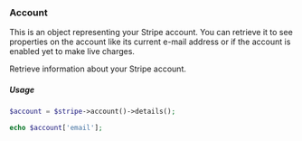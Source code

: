 ### Account

This is an object representing your Stripe account. You can retrieve it to see properties on the account like its current e-mail address or if the account is enabled yet to make live charges.

Retrieve information about your Stripe account.

##### Usage

```php
$account = $stripe->account()->details();

echo $account['email'];
```
